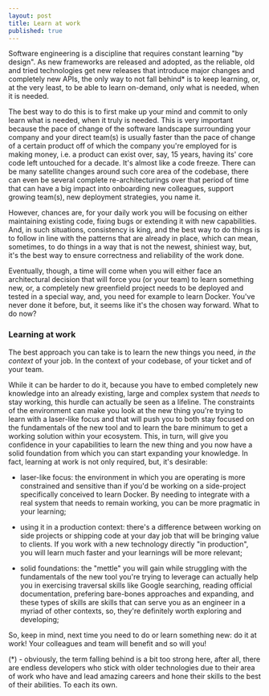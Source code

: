 ```yaml
---
layout: post
title: Learn at work
published: true
---
```


Software engineering is a discipline that requires constant learning "by design". As new frameworks are released and adopted, as the reliable, old and tried technologies get new releases that introduce major changes and completely new APIs, the only way to not fall behind* is to keep learning, or, at the very least, to be able to learn on-demand, only what is needed, when it is needed.

The best way to do this is to first make up your mind and commit to only learn what is needed, when it truly is needed. This is very important because the pace of change of the software landscape surrounding your company and your direct team(s) is usually faster than the pace of change of a certain product off of which the company you're employed for is making money, i.e. a product can exist over, say, 15 years, having its' core code left untouched for a decade. It's almost like a code freeze. There can be many satellite changes around such core area of the codebase, there can even be several complete re-architecturings over that period of time that can have a big impact into onboarding new colleagues, support growing team(s), new deployment strategies, you name it. 

However, chances are, for your daily work you will be focusing on either maintaining existing code, fixing bugs or extending it with new capabilities. And, in such situations, consistency is king, and the best way to do things is to follow in line with the patterns that are already in place, which can mean, sometimes, to do things in a way that is not the newest, shiniest way, but, it's the best way to ensure correctness and reliability of the work done. 

Eventually, though, a time will come when you will either face an architectural decision that will force you (or your team) to learn something new, or, a completely new greenfield project needs to be deployed and tested in a special way, and, you need for example to learn Docker. You've never done it before, but, it seems like it's the chosen way forward. What to do now?

### Learning at work

The best approach you can take is to learn the new things you need, _in the context_ of your job.
In the context of your codebase, of your ticket and of your team. 

While it can be harder to do it, because you have to embed completely new knowledge into an already existing, large and complex system that _needs_ to stay working, this hurdle can actually be seen as a lifeline. The constraints of the environment can make you look at the new thing you're trying to learn with a laser-like focus and that will push you to both stay focused on the fundamentals of the new tool and to learn the bare minimum to get a working solution within your ecosystem. This, in turn, will give you confidence in your capabilities to learn the new thing and you now have a solid foundation from which you can start expanding your knowledge. In fact, learning at work is not only required, but, it's desirable:

- laser-like focus: the environment in which you are operating is more constrained and sensitive than if you'd be working on a side-project specifically conceived to learn Docker. By needing to integrate with a real system that needs to remain working, you can be more pragmatic in your learning;

- using it in a production context: there's a difference between working on side projects or shipping code at your day job that will be bringing value to clients. If you work with a new technology directly "in production", you will learn much faster and your learnings will be more relevant;

- solid foundations: the "mettle" you will gain while struggling with the fundamentals of the new tool you're trying to leverage can actually help you in exercising traversal skills like Google searching, reading official documentation, prefering bare-bones approaches and expanding, and these types of skills are skills that can serve you as an engineer in a myriad of other contexts, so, they're definitely worth exploring and developing;

So, keep in mind, next time you need to do or learn something new: do it at work! Your colleagues and team will benefit and so will you!

(*) - obviously, the term falling behind is a bit too strong here, after all, there are endless developers who stick with older technologies due to their area of work who have and lead amazing careers and hone their skills to the best of their abilities. To each its own.
